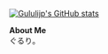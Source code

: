 [![Gululijp's GitHub stats](https://github-readme-stats.vercel.app/api?username=gululijp)](https://github.com/anuraghazra/github-readme-stats)

**About Me**  
ぐるり。
